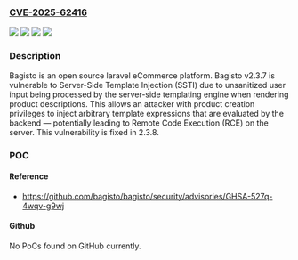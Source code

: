 ### [CVE-2025-62416](https://cve.mitre.org/cgi-bin/cvename.cgi?name=CVE-2025-62416)
![](https://img.shields.io/static/v1?label=Product&message=bagisto&color=blue)
![](https://img.shields.io/static/v1?label=Version&message=%3C%202.3.8%20&color=brightgreen)
![](https://img.shields.io/static/v1?label=Vulnerability&message=CWE-1336%3A%20Improper%20Neutralization%20of%20Special%20Elements%20Used%20in%20a%20Template%20Engine&color=brightgreen)
![](https://img.shields.io/static/v1?label=Vulnerability&message=CWE-94%3A%20Improper%20Control%20of%20Generation%20of%20Code%20('Code%20Injection')&color=brightgreen)

### Description

Bagisto is an open source laravel eCommerce platform. Bagisto v2.3.7 is vulnerable to Server-Side Template Injection (SSTI) due to unsanitized user input being processed by the server-side templating engine when rendering product descriptions. This allows an attacker with product creation privileges to inject arbitrary template expressions that are evaluated by the backend — potentially leading to Remote Code Execution (RCE) on the server. This vulnerability is fixed in 2.3.8.

### POC

#### Reference
- https://github.com/bagisto/bagisto/security/advisories/GHSA-527q-4wqv-g9wj

#### Github
No PoCs found on GitHub currently.

